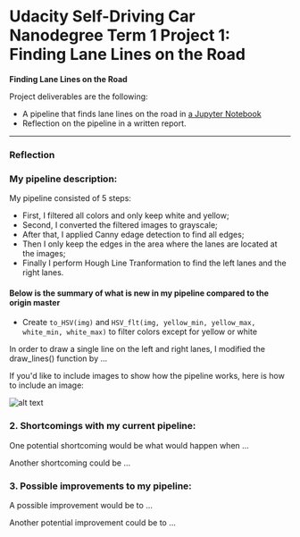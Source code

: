 # **Udacity Self-Driving Car Nanodegree Term 1 Project 1: Finding Lane Lines on the Road** 


**Finding Lane Lines on the Road**

Project deliverables are the following:
* A pipeline that finds lane lines on the road in [a Jupyter Notebook](./P1.ipynb)
* Reflection on the pipeline in a  written report.


[//]: # (Image References)

[image1]: ./examples/grayscale.jpg "Grayscale"

---

### Reflection

### My pipeline description:

My pipeline consisted of 5 steps: 

* First, I filtered all colors and only keep white and yellow; 
* Second, I converted the filtered images to grayscale; 
* After that, I applied Canny edage detection to find all edges; 
* Then I only keep the edges in the area where the lanes are located at the images; 
* Finally I perform Hough Line Tranformation to find the left lanes and the right lanes.

#### Below is the summary of what is new in my pipeline compared to the origin master

* Create `to_HSV(img)` and `HSV_flt(img, yellow_min, yellow_max, white_min, white_max)` to filter colors except for yellow or white
  
In order to draw a single line on the left and right lanes, I modified the draw_lines() function by ...

If you'd like to include images to show how the pipeline works, here is how to include an image: 

![alt text][image1]


### 2. Shortcomings with my current pipeline:


One potential shortcoming would be what would happen when ... 

Another shortcoming could be ...


### 3. Possible improvements to my pipeline:

A possible improvement would be to ...

Another potential improvement could be to ...
